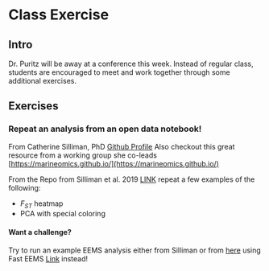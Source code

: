# Class Exercise

## Intro
Dr. Puritz will be away at a conference this week.  Instead of regular class, students are encouraged to meet and work together through some additional exercises.

## Exercises

### Repeat an analysis from an open data notebook!
From Catherine Silliman, PhD [Github Profile](https://github.com/ksil91)
Also checkout this great resource from a working group she co-leads [https://marineomics.github.io/](https://marineomics.github.io/)

From the Repo from Silliman et al. 2019 [LINK](https://github.com/ksil91/Ostrea_PopStructure) repeat a few examples of the following:
* *F<sub>ST</sub>*   heatmap	
* PCA with special coloring

#### Want a challenge? 
Try to run an example EEMS analysis either from Silliman or from [here](https://github.com/amyzyck/EecSeq_NB_EasternOyster/blob/master/Analysis/PopGen_SeaGen_Analyses/EEMS/NB_EEMS_OutlierHap.md) using Fast EEMS [Link](https://github.com/NovembreLab/feems) instead!